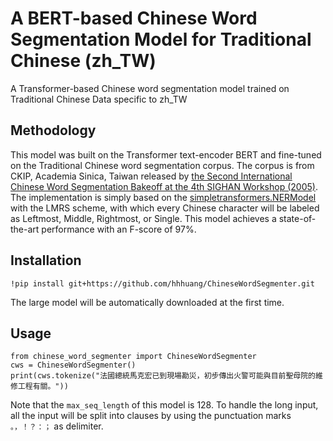 # A BERT-based Chinese Word Segmentation Model for Traditional Chinese (zh_TW)
A Transformer-based Chinese word segmentation model trained on Traditional Chinese Data specific to zh_TW 

## Methodology
This model was built on the Transformer text-encoder BERT and fine-tuned on the Traditional Chinese word segmentation corpus.
The corpus is from CKIP, Academia Sinica, Taiwan released by [the Second International Chinese Word Segmentation Bakeoff at the 4th SIGHAN Workshop (2005)](http://sighan.cs.uchicago.edu/bakeoff2005/). 
The implementation is simply based on the [simpletransformers.NERModel](https://simpletransformers.ai/docs/ner-model/) with the LMRS scheme, with which every Chinese character will be labeled as Leftmost, Middle, Rightmost, or Single. 
This model achieves a state-of-the-art performance with an F-score of 97%. 

## Installation

```
!pip install git+https://github.com/hhhuang/ChineseWordSegmenter.git
```

The large model will be automatically downloaded at the first time. 

## Usage
```
from chinese_word_segmenter import ChineseWordSegmenter
cws = ChineseWordSegmenter()
print(cws.tokenize("法國總統馬克宏已到現場勘災，初步傳出火警可能與目前聖母院的維修工程有關。"))
```

Note that the `max_seq_length` of this model is 128. To handle the long input, all the input will be split into clauses by using the punctuation marks `。，！？：；` as delimiter. 

